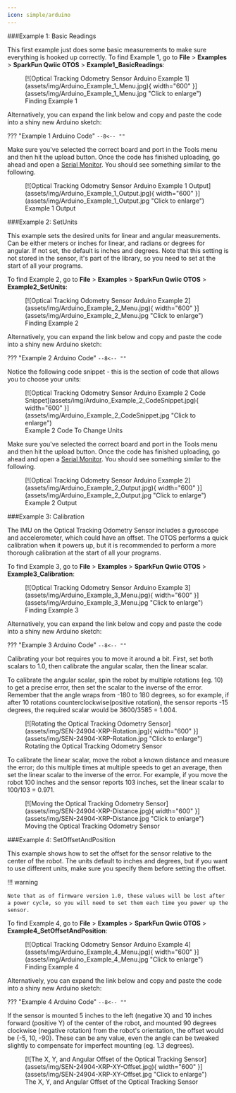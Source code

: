 ```yaml
---
icon: simple/arduino
---
```


###Example 1: Basic Readings

This first example just does some basic measurements to make sure everything is hooked up correctly. To find Example 1, go to **File** > **Examples** > **SparkFun Qwiic OTOS** > **Example1_BasicReadings**:


<figure markdown>
[![Optical Tracking Odometry Sensor Arduino Example 1](assets/img/Arduino_Example_1_Menu.jpg){ width="600" }](assets/img/Arduino_Example_1_Menu.jpg "Click to enlarge")
<figcaption markdown>Finding Example 1</figcaption>
</figure>

Alternatively, you can expand the link below and copy and paste the code into a shiny new Arduino sketch: 

??? "Example 1 Arduino Code"
	```
	--8<-- ""
	```
<!-- >https://raw.githubusercontent.com/sparkfun/SparkFun_Qwiic_OTOS_Arduino_Library/v1.0.0/examples/Example1_BasicReadings/Example1_BasicReadings.ino
-->

Make sure you've selected the correct board and port in the Tools menu and then hit the upload button. Once the code has finished uploading, go ahead and open a [Serial Monitor](https://learn.sparkfun.com/tutorials/terminal-basics). You should see something similar to the following.  

<figure markdown>
[![Optical Tracking Odometry Sensor Arduino Example 1 Output](assets/img/Arduino_Example_1_Output.jpg){ width="600" }](assets/img/Arduino_Example_1_Output.jpg "Click to enlarge")
<figcaption markdown>Example 1 Output</figcaption>
</figure>

###Example 2: SetUnits

This example sets the desired units for linear and angular measurements. Can be either meters or inches for linear, and radians or degrees for angular. If not set, the default is inches and degrees. Note that this setting is not stored in the sensor, it's part of the library, so you need to set at the start of all your programs.

To find Example 2, go to **File** > **Examples** > **SparkFun Qwiic OTOS** > **Example2_SetUnits**:


<figure markdown>
[![Optical Tracking Odometry Sensor Arduino Example 2](assets/img/Arduino_Example_2_Menu.jpg){ width="600" }](assets/img/Arduino_Example_2_Menu.jpg "Click to enlarge")
<figcaption markdown>Finding Example 2</figcaption>
</figure>

Alternatively, you can expand the link below and copy and paste the code into a shiny new Arduino sketch: 



??? "Example 2 Arduino Code"
	```
	--8<-- ""
	```
<!-- 

https://raw.githubusercontent.com/sparkfun/SparkFun_Qwiic_OTOS_Arduino_Library/v1.0.0/examples/Example2_SetUnits/Example2_SetUnits.ino


-->
Notice the following code snippet - this is the section of code that allows you to choose your units: 

<figure markdown>
[![Optical Tracking Odometry Sensor Arduino Example 2 Code Snippet](assets/img/Arduino_Example_2_CodeSnippet.jpg){ width="600" }](assets/img/Arduino_Example_2_CodeSnippet.jpg "Click to enlarge")
<figcaption markdown>Example 2 Code To Change Units </figcaption>
</figure>


Make sure you've selected the correct board and port in the Tools menu and then hit the upload button. Once the code has finished uploading, go ahead and open a [Serial Monitor](https://learn.sparkfun.com/tutorials/terminal-basics). You should see something similar to the following.  

<figure markdown>
[![Optical Tracking Odometry Sensor Arduino Example 2](assets/img/Arduino_Example_2_Output.jpg){ width="600" }](assets/img/Arduino_Example_2_Output.jpg "Click to enlarge")
<figcaption markdown>Example 2 Output</figcaption>
</figure>


###Example 3: Calibration

The IMU on the Optical Tracking Odometry Sensor includes a gyroscope and accelerometer, which could have an offset. The OTOS performs a quick calibration when it powers up, but it is recommended to perform a more thorough calibration at the start of all your programs. 

To find Example 3, go to **File** > **Examples** > **SparkFun Qwiic OTOS** > **Example3_Calibration**:


<figure markdown>
[![Optical Tracking Odometry Sensor Arduino Example 3](assets/img/Arduino_Example_3_Menu.jpg){ width="600" }](assets/img/Arduino_Example_3_Menu.jpg "Click to enlarge")
<figcaption markdown>Finding Example 3</figcaption>
</figure>

Alternatively, you can expand the link below and copy and paste the code into a shiny new Arduino sketch: 



??? "Example 3 Arduino Code"
	```
	--8<-- ""
	```

<!--
https://raw.githubusercontent.com/sparkfun/SparkFun_Qwiic_OTOS_Arduino_Library/v1.0.0/examples/Example3_Calibration/Example3_Calibration.ino
-->

Calibrating your bot requires you to move it around a bit. First, set both scalars to 1.0, then calibrate the angular scalar, then the linear scalar. 

To calibrate the angular scalar, spin the robot by multiple rotations (eg. 10) to get a precise error, then set the scalar to the inverse of the error. Remember that the angle wraps from -180 to 180 degrees, so for example, if after 10 rotations counterclockwise(positive rotation), the sensor reports -15 degrees, the required scalar would be 3600/3585 = 1.004. 

<figure markdown>
[![Rotating the Optical Tracking Odometry Sensor](assets/img/SEN-24904-XRP-Rotation.jpg){ width="600" }](assets/img/SEN-24904-XRP-Rotation.jpg "Click to enlarge")
<figcaption markdown>Rotating the Optical Tracking Odometry Sensor</figcaption>
</figure>


To calibrate the linear scalar, move the robot a known distance and measure the error; do this multiple times at multiple speeds to get an average, then set the linear scalar to the inverse of the error. For example, if you move the robot 100 inches and the sensor reports 103 inches, set the linear scalar to 100/103 = 0.971. 


<figure markdown>
[![Moving the Optical Tracking Odometry Sensor](assets/img/SEN-24904-XRP-Distance.jpg){ width="600" }](assets/img/SEN-24904-XRP-Distance.jpg "Click to enlarge")
<figcaption markdown>Moving the Optical Tracking Odometry Sensor</figcaption>
</figure>




###Example 4: SetOffsetAndPosition 

This example shows how to set the offset for the sensor relative to the center of the robot. The units default to inches and degrees, but if you want to use different units, make sure you specify them before setting the offset.

!!! warning 

    Note that as of firmware version 1.0, these values will be lost after a power cycle, so you will need to set them each time you power up the sensor. 


To find Example 4, go to **File** > **Examples** > **SparkFun Qwiic OTOS** > **Example4_SetOffsetAndPosition**:


<figure markdown>
[![Optical Tracking Odometry Sensor Arduino Example 4](assets/img/Arduino_Example_4_Menu.jpg){ width="600" }](assets/img/Arduino_Example_4_Menu.jpg "Click to enlarge")
<figcaption markdown>Finding Example 4</figcaption>
</figure>

Alternatively, you can expand the link below and copy and paste the code into a shiny new Arduino sketch: 



??? "Example 4 Arduino Code"
	```
	--8<-- ""
	```
<!--
https://raw.githubusercontent.com/sparkfun/SparkFun_Qwiic_OTOS_Arduino_Library/v1.0.0/examples/Example4_SetOffsetAndPosition/Example4_SetOffsetAndPosition.ino
-->

If the sensor is mounted 5 inches to the left (negative X) and 10 inches forward (positive Y) of the center of the robot, and mounted 90 degrees clockwise (negative rotation) from the robot's orientation, the offset would be {-5, 10, -90}. These can be any value, even the angle can be tweaked slightly to compensate for imperfect mounting (eg. 1.3 degrees).

<figure markdown>
[![The X, Y, and Angular Offset of the Optical Tracking Sensor](assets/img/SEN-24904-XRP-XY-Offset.jpg){ width="600" }](assets/img/SEN-24904-XRP-XY-Offset.jpg "Click to enlarge")
<figcaption markdown>The X, Y, and Angular Offset of the Optical Tracking Sensor</figcaption>
</figure>



<!--
###Example 5: VelocityAndAcceleration

This example prints out the velocity and acceleration of the bot as it moves. 


To find Example 5, go to **File** > **Examples** > **SparkFun Qwiic OTOS** > **Example5_VelocityAndAcceleration**:


<figure markdown>
[![Optical Tracking Odometry Sensor Arduino Example 5](assets/img/Arduino_Example_5_Menu.jpg){ width="600" }](assets/img/Arduino_Example_5_Menu.jpg "Click to enlarge")
<figcaption markdown>Finding Example 5</figcaption>
</figure>

Alternatively, you can expand the link below and copy and paste the code into a shiny new Arduino sketch: 



??? "Example 5 Arduino Code"
	```
	--8<-- ""
	```

https://raw.githubusercontent.com/sparkfun/SparkFun_Qwiic_OTOS_Arduino_Library/v1.0.0/examples/Example5_VelocityAndAcceleration/Example5_VelocityAndAcceleration.ino



###Example 6: StandardDeviation

This example reads the standard deviation of the tracking. Note that these values are just the square root of the diagonal elements of the covariance matrices of the Kalman filters used in the firmware of the OTOS and not actual tracking error data. 

!!! warning 

    THESE VALUES DO NOT REPRESENT THE ACTUAL TRACKING ERROR! These are statistical quantities that assume a correct model of the system, but there could be unmodelled error sources that cause the physical error to become larger than these statistical error (eg. improper calibration, or rotating the OTOS to not be flat against the tracking surface). These are provided primarily for anyone wanting to perform sensor fusion with additional sensors, but they can be used to at least "get an idea" of the quality of the accuracy.
    


To find Example 6, go to **File** > **Examples** > **SparkFun Qwiic OTOS** > **Example6_StandardDeviation**:


<figure markdown>
[![Optical Tracking Odometry Sensor Arduino Example 6](assets/img/Arduino_Example_6_Menu.jpg){ width="600" }](assets/img/Arduino_Example_6_Menu.jpg "Click to enlarge")
<figcaption markdown>Finding Example 6</figcaption>
</figure>

Alternatively, you can expand the link below and copy and paste the code into a shiny new Arduino sketch: 



??? "Example 6 Arduino Code"
	```
	--8<-- ""
	```

https://raw.githubusercontent.com/sparkfun/SparkFun_Qwiic_OTOS_Arduino_Library/v1.0.0/examples/Example6_StandardDeviation/Example6_StandardDeviation.ino




###Example 7: GetVersion

This should be fairly self explanatory. This example gets the current hardware and firmware version of the board. 


To find Example 7, go to **File** > **Examples** > **SparkFun Qwiic OTOS** > **Example7_GetVersion**:


<figure markdown>
[![Optical Tracking Odometry Sensor Arduino Example 7](assets/img/Arduino_Example_7_Menu.jpg){ width="600" }](assets/img/Arduino_Example_7_Menu.jpg "Click to enlarge")
<figcaption markdown>Finding Example 7</figcaption>
</figure>

Alternatively, you can expand the link below and copy and paste the code into a shiny new Arduino sketch: 

??? "Example 7 Arduino Code"
	```
	--8<-- ""
	```
https://raw.githubusercontent.com/sparkfun/SparkFun_Qwiic_OTOS_Arduino_Library/v1.0.0/examples/Example7_GetVersion/Example7_GetVersion.ino


Make sure you've selected the correct board and port in the Tools menu and then hit the upload button. Once the code has finished uploading, go ahead and open a [Serial Monitor](https://learn.sparkfun.com/tutorials/terminal-basics). You should see something similar to the following: 

<figure markdown>
[![Optical Tracking Odometry Sensor Arduino Example 7 Output](assets/img/Arduino_Example_7_Output.jpg){ width="600" }](assets/img/Arduino_Example_7_Output.jpg "Click to enlarge")
<figcaption markdown>Example 7 Output</figcaption>
</figure>



###Example 8: SelfTest 

Again, this should be self explanatory. This example tests the basics to make sure everything is working as expected. 

To find Example 8, go to **File** > **Examples** > **SparkFun Qwiic OTOS** > **Example8_SelfTest**:


<figure markdown>
[![Optical Tracking Odometry Sensor Arduino Example 8](assets/img/Arduino_Example_8_Menu.jpg){ width="600" }](assets/img/Arduino_Example_8_Menu.jpg "Click to enlarge")
<figcaption markdown>Finding Example 8</figcaption>
</figure>

Alternatively, you can expand the link below and copy and paste the code into a shiny new Arduino sketch: 



??? "Example 8 Arduino Code"
	```
	--8<-- ""
	```
<!--
https://raw.githubusercontent.com/sparkfun/SparkFun_Qwiic_OTOS_Arduino_Library/v1.0.0/examples/Example8_SelfTest/Example8_SelfTest.ino
-->



